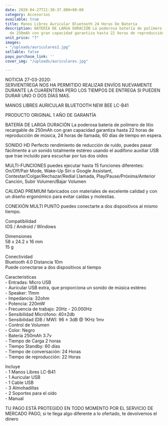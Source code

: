 ```yaml
---
date: 2020-04-27T21:30:37.000+00:00
category: Accesorios
available: true
title: Manos Libres Auricular Bluetooth 24 Horas De Batería
description: BATERÍA DE LARGA DURACIÓN La poderosa batería de polímero de litio recargable
  de 250mAh con gran capacidad garantiza hasta 22 horas de reproducción de música
unit_price: "7"
images:
- "/uploads/auriculares2.jpg"
sellable: false
payu_purchase_link: ''
cover_img: "/uploads/auriculares.jpg"

---
```

NOTICIA 27-03-2020:  
SERVIENTREGA NOS HA PERMITIDO REALIZAR ENVÍOS NUEVAMENTE DURANTE LA CUARENTENA PERO LOS TIEMPOS DE ENTREGA SI PUEDEN DURAR UNO O DOS DÍAS MAS.  
  
MANOS LIBRES AURICULAR BLUETOOTH NEW BEE LC-B41  
  
PRODUCTO ORIGINAL 1 AÑO DE GARANTÍA  
  
BATERÍA DE LARGA DURACIÓN La poderosa batería de polímero de litio recargable de 250mAh con gran capacidad garantiza hasta 22 horas de reproducción de música, 24 horas de llamada, 60 días de tiempo en espera.  
  
SONIDO HD Perfecto rendimiento de reducción de ruido, puedes pasar fácilmente a un sonido totalmente estéreo usando el audífono auxiliar USB que trae incluido para escuchar por tus dos oídos  
  
MULTI-FUNCIONES puedes ejecutar hasta 15 funciones diferentes: On/Off/Pair Mode, Wake-Up Siri o Google Assistant, Contestar/Colgar/Rechazar/Redial Llamada, Play/Pause/Próxima/Anterior Canción, Subir Volumen/Bajar Volumen  
  
CALIDAD PREMIUM fabricados con materiales de excelente calidad y con un diseño ergonómico para evitar caídas y molestias.  
  
CONEXIÓN MULTI PUNTO puedes conectarte a dos dispositivos al mismo tiempo.  
  
Compatibilidad  
IOS / Android / Windows  
  
Dimensiones  
58 x 24.2 x 16 mm  
15 g  
  
Conectividad  
Bluetooth 4.0 Distancia 10m  
Puede conectarse a dos dispositivos al tiempo  
  
Características  
\- Entradas: Micro USB  
\- Auricular USB extra, que proporciona un sonido de música estéreo  
\- Speaker: 11mm  
\- Impedancia: 32ohm  
\- Potencia: 220mW  
\- Frecuencia de trabajo: 20Hz - 20.000Hz  
\- Sensibilidad Micrófono: 40±2db  
\- Sensibilidad (DB / MW): 96 ± 3dB @ 1KHz 1mv  
\- Control de Volumen  
\- Color: Negro  
\- Batería 250mAh 3.7v  
\- Tiempo de Carga 2 horas  
\- Tiempo Standby: 60 días  
\- Tiempo de conversación: 24 Horas  
\- Tiempo de reproducción: 22 Horas  
  
Incluye  
\- 1 Manos Libres LC-B41  
\- 1 Auricular USB  
\- 1 Cable USB  
\- 3 Almohadillas  
\- 2 Soportes para el oído  
\- Manual  
  
TU PAGO ESTÁ PROTEGIDO EN TODO MOMENTO POR EL SERVICIO DE MERCADO PAGO, si te llega algo diferente a lo ofertado, te devolvemos el dinero